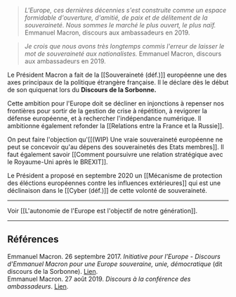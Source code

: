 >*L'Europe, ces dernières décennies s'est construite comme un espace formidable d'ouverture, d'amitié, de paix et de délitement de la souveraineté. Nous sommes le marché le plus ouvert, le plus naïf.*
>Emmanuel Macron, discours aux ambassadeurs en 2019.

>*Je crois que nous avons très longtemps commis l'erreur de laisser le mot de souveraineté aux nationalistes.*
>Emmanuel Macron, discours aux ambassadeurs en 2019.

Le Président Macron a fait de la [[Souveraineté (déf.)]] européenne une des axes principaux de la politique étrangère française. Il le déclare dès le début de son quiquenat lors du **Discours de la Sorbonne.**

Cette ambition pour l'Europe doit se décliner en injonctions à repenser nos frontières pour sortir de la gestion de crise à répétition, à revigorer la défense européenne, et à rechercher l'indépendance numérique. Il ambitionne également refonder la [[Relations entre la France et la Russie]].

On peut faire l'objection qu'[[(WIP) Une vraie souveraineté européenne ne peut se concevoir qu'au dépens des souverainetés des Etats membres]]. Il faut également savoir [[Comment poursuivre une relation stratégique avec le Royaume-Uni après le BREXIT]].

Le Président a proposé en septembre 2020 un [[Mécanisme de protection des éléctions européennes contre les influences extérieures]] qui est une déclinaison dans le [[Cyber (déf.)]] de cette volonté de souveraineté. 

---

Voir [[L'autonomie de l'Europe est l'objectif de notre génération]].

---

## Références

Emmanuel Macron. 26 septembre 2017. _Initiative pour l'Europe - Discours d'Emmanuel Macron pour une Europe souveraine, unie, démocratique_ (dit discours de la Sorbonne). [Lien](https://www.elysee.fr/emmanuel-macron/2017/09/26/initiative-pour-l-europe-discours-d-emmanuel-macron-pour-une-europe-souveraine-unie-democratique).<br/>
Emmanuel Macron. 27 août 2019. _Discours à la conférence des ambassadeurs_. [Lien](https://www.elysee.fr/emmanuel-macron/2019/08/27/discours-du-president-de-la-republique-a-la-conference-des-ambassadeurs-1).